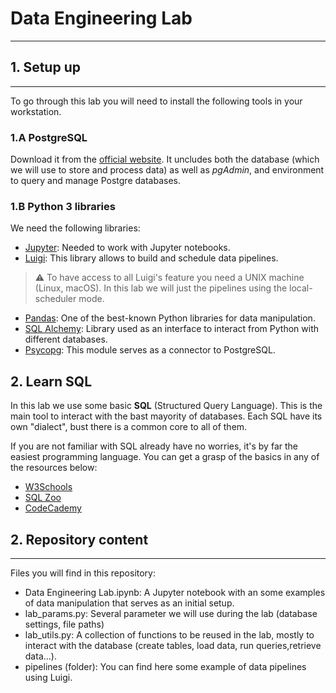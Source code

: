 # Data Engineering Lab
---

## 1. Setup up
---
To go through this lab you will need to install the following tools in your workstation.

### 1.A PostgreSQL
Download it from the [official website](https://www.postgresql.org/). It uncludes both the database (which we will use to store and process data) as well as *pgAdmin*, and environment to query and manage Postgre databases.

### 1.B Python 3 libraries
We need the following libraries:
- [Jupyter](https://jupyter.org/install): Needed to work with Jupyter notebooks.
- [Luigi](https://luigi.readthedocs.io/en/stable/index.html): This library allows to build and schedule data pipelines.

> ⚠️ To have access to all Luigi's feature you need a UNIX machine (Linux, macOS). In this lab we will just the pipelines using the local-scheduler mode.

- [Pandas](https://pandas.pydata.org/docs/getting_started/install.html): One of the best-known Python libraries for data manipulation.
- [SQL Alchemy](https://docs.sqlalchemy.org/en/14/intro.html): Library used as an interface to interact from Python with different databases.
- [Psycopg](https://www.psycopg.org/docs/install.html): This module serves as a connector to PostgreSQL.


## 2. Learn SQL
In this lab we use some basic **SQL** (Structured Query Language). This is the main tool to interact with the bast mayority of databases. Each SQL have its own "dialect", bust there is a common core to all of them.

If you are not familiar with SQL already have no worries, it's by far the easiest programming language. You can get a grasp of the basics in any of the resources below:
- [W3Schools](https://www.w3schools.com/sql/)
- [SQL Zoo](https://sqlzoo.net/wiki/SQL_Tutorial)
- [CodeCademy](https://www.codecademy.com/courses/learn-sql/)


## 2. Repository content
---
Files you will find in this repository:
- Data Engineering Lab.ipynb: A Jupyter notebook with an some examples of data manipulation that serves as an initial setup.
- lab_params.py: Several parameter we will use during the lab (database settings, file paths)
- lab_utils.py: A collection of functions to be reused in the lab, mostly to interact with the database (create tables, load data, run queries,retrieve data...).
- pipelines (folder): You can find here some example of data pipelines using Luigi.